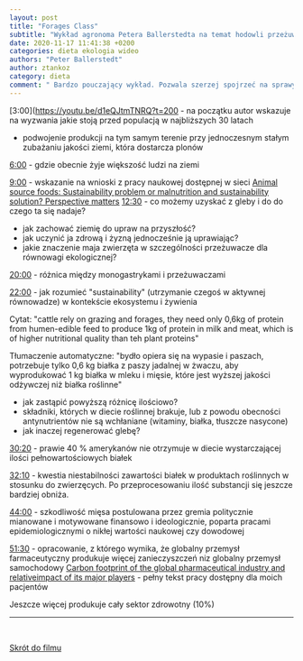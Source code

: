 ```yaml
---
layout: post
title: "Forages Class"
subtitle: "Wykład agronoma Petera Ballerstedta na temat hodowli przeżuwaczy i ich znaczenia ekologicznego (WIDEO)"
date: 2020-11-17 11:41:38 +0200
categories: dieta ekologia wideo
authors: "Peter Ballerstedt"
author: ztankoz
category: dieta
comment: " Bardzo pouczający wykład. Pozwala szerzej spojrzeć na sprawy diety, ekologii, zdrowia "
---
```


[3:00](https://youtu.be/d1eQJtmTNRQ?t=200 - na początku autor wskazuje na wyzwania jakie stoją przed populacją w najbliższych 30 latach

- podwojenie produkcji na tym samym terenie przy jednoczesnym stałym zubażaniu jakości ziemi, która dostarcza plonów

[6:00](https://youtu.be/d1eQJtmTNRQ?t=372) - gdzie obecnie żyje większość ludzi na ziemi

[9:00](https://youtu.be/d1eQJtmTNRQ?t=553) - wskazanie na wnioski z pracy naukowej dostępnej w sieci [Animal source foods: Sustainability problem or malnutrition and sustainability solution? Perspective matters](https://www.sciencedirect.com/science/article/pii/S2211912419300525)
[12:30](https://youtu.be/d1eQJtmTNRQ?t=758) - co możemy uzyskać z gleby i do do czego ta się nadaje?

- jak zachować ziemię do upraw na przyszłość?
- jak uczynić ja zdrową i żyzną jednocześnie ją uprawiając?
- jakie znaczenie maja zwierzęta w szczególności przeżuwacze dla równowagi ekologicznej?

[20:00](https://youtu.be/d1eQJtmTNRQ?t=1198) - różnica między monogastrykami i przeżuwaczami

[22:00](https://youtu.be/d1eQJtmTNRQ?t=1323) - jak rozumieć "sustainability" (utrzymanie czegoś w aktywnej równowadze) w kontekście ekosystemu i żywienia

Cytat: "cattle rely on grazing and forages, they need only 0,6kg of protein from humen-edible feed to produce 1kg of protein in milk and meat, which is of higher nutritional quality than teh plant proteins"

Tłumaczenie automatyczne: "bydło opiera się na wypasie i paszach, potrzebuje tylko 0,6 kg białka z paszy jadalnej w żwaczu, aby wyprodukować 1 kg białka w mleku i mięsie, które jest wyższej jakości odżywczej niż białka roślinne"

- jak zastąpić powyższą różnicę ilościowo?
- składniki, których w diecie roślinnej brakuje, lub z powodu obecności antynutrientów nie są wchłaniane (witaminy, białka, tłuszcze nasycone)
- jak inaczej regenerować glebę?

[30:20](https://youtu.be/d1eQJtmTNRQ?t=1826) - prawie 40 % amerykanów nie otrzymuje w diecie wystarczającej ilości pełnowartościowych białek

[32:10](https://youtu.be/d1eQJtmTNRQ?t=1933) - kwestia niestabilności zawartości białek w produktach roślinnych w stosunku do zwierzęcych. Po przeprocesowaniu ilość substancji się jeszcze bardziej obniża.

[44:00](https://youtu.be/d1eQJtmTNRQ?t=2637) - szkodliwość mięsa postulowana przez gremia politycznie mianowane i motywowane finansowo i ideologicznie, poparta pracami epidemiologicznymi o nikłej wartości naukowej czy dowodowej

[51:30](https://youtu.be/d1eQJtmTNRQ?t=3102) - opracowanie, z którego wymika, że globalny przemysł farmaceutyczny produkuje więcej zanieczyszczeń niz globalny przemysł samochodowy [Carbon footprint of the global pharmaceutical industry and relativeimpact of its major players](https://www.sciencedirect.com/science/article/abs/pii/S0959652618336084) - pełny tekst pracy dostępny dla moich pacjentów

Jeszcze więcej produkuje cały sektor zdrowotny (10%)

<hr>
<br>

[Skrót do filmu](https://youtu.be/d1eQJtmTNRQ)
